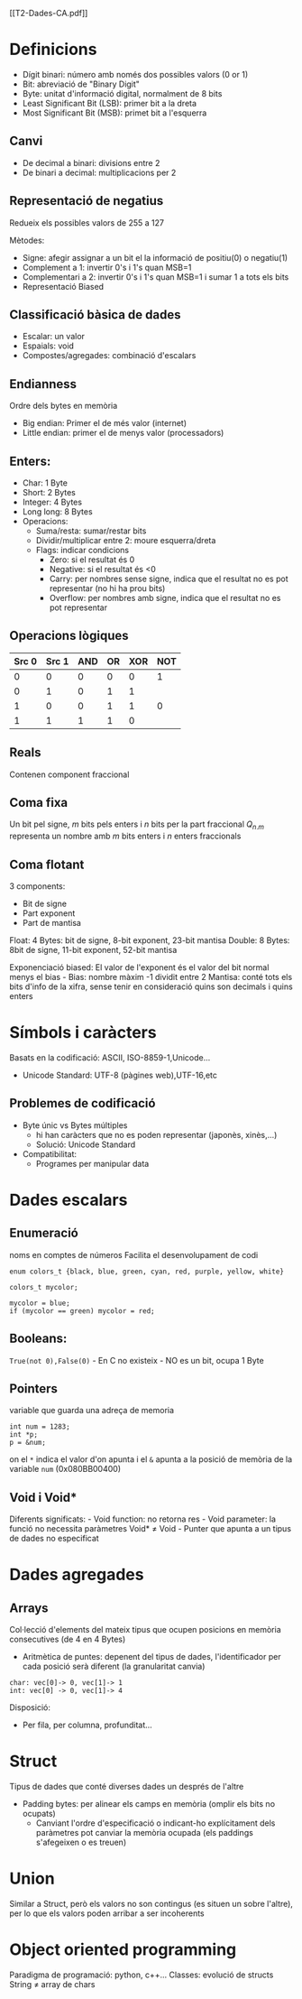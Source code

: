[[T2-Dades-CA.pdf]]

# Definicions
- Dígit binari: número amb només dos possibles valors (0 or 1)
- Bit: abreviació de "Binary Digit"
- Byte: unitat d'informació digital, normalment de 8 bits
- Least Significant Bit (LSB): primer bit a la dreta
- Most Significant Bit (MSB): primet bit a l'esquerra

## Canvi
- De decimal a binari: divisions entre 2
- De binari a decimal: multiplicacions per 2

## Representació de negatius
Redueix els possibles valors de 255 a 127

Mètodes:
- Signe: afegir assignar a un bit el la informació de positiu(0) o negatiu(1)
- Complement a 1: invertir 0's i 1's quan MSB=1
- Complementari a 2: invertir 0's i 1's quan MSB=1 i sumar 1 a tots els bits
- Representació Biased

## Classificació bàsica de dades
- Escalar: un valor
- Espaials: void
- Compostes/agregades: combinació d'escalars

## Endianness
Ordre dels bytes en memòria
- Big endian: Primer el de més valor (internet)
- Little endian: primer el de menys valor (processadors)

## Enters:
- Char: 1 Byte
- Short: 2 Bytes
- Integer: 4 Bytes
- Long long: 8 Bytes
- Operacions:
	- Suma/resta: sumar/restar bits
	- Dividir/multiplicar entre 2: moure esquerra/dreta
	- Flags: indicar condicions
		- Zero: si el resultat és 0
		- Negative: si el resultat és <0
		- Carry: per nombres sense signe, indica que el resultat no es pot representar (no hi ha prou bits)
		- Overflow: per nombres amb signe, indica que el resultat no es pot representar

## Operacions lògiques

| Src 0 | Src 1 | AND | OR  | XOR | NOT |
| ----- | ----- | --- | --- | --- | --- |
| 0     | 0     | 0   | 0   | 0   | 1   |
| 0     | 1     | 0   | 1   | 1   |     |
| 1     | 0     | 0   | 1   | 1   | 0   |
| 1     | 1     | 1   | 1   | 0   |     |
## Reals
Contenen component fraccional

## Coma fixa
Un bit pel signe, $m$ bits pels enters i $n$ bits per la part fraccional
$Q_{n.m}$ representa un nombre amb $m$ bits enters i $n$ enters fraccionals

## Coma flotant
3 components: 
- Bit de signe
- Part exponent
- Part de mantisa

Float: 4 Bytes: bit de signe, 8-bit exponent, 23-bit mantisa
Double: 8 Bytes: 8bit de signe, 11-bit exponent, 52-bit mantisa

Exponenciació biased:
	El valor de l'exponent és el valor del bit normal menys el bias
	- Bias: nombre màxim -1 dividit entre 2
Mantisa:
	conté tots els bits d'info de la xifra, sense tenir en consideració quins son decimals i quins enters

# Símbols i caràcters
Basats en la codificació: ASCII, ISO-8859-1,Unicode...
- Unicode Standard: UTF-8 (pàgines web),UTF-16,etc
## Problemes de codificació
- Byte únic vs Bytes múltiples
	- hi han caràcters que no es poden representar (japonès, xinès,...)
	- Solució: Unicode Standard
- Compatibilitat:
	- Programes per manipular data

# Dades escalars
## Enumeració
noms en comptes de números
	Facilita el desenvolupament de codi
```
enum colors_t {black, blue, green, cyan, red, purple, yellow, white}

colors_t mycolor;

mycolor = blue;
if (mycolor == green) mycolor = red;
```
## Booleans: 
`True(not 0),False(0)`
	- En C no existeix
	- NO es un bit, ocupa 1 Byte

## Pointers
variable que guarda una adreça de memoria
```
int num = 1283;
int *p;
p = &num;
```
on el `*` indica el valor d'on apunta i el `&` apunta a la posició de memòria de la variable `num` (0x080BB00400)

## Void i Void* 
Diferents significats:
	- Void function: no retorna res
	- Void parameter: la funció no necessita paràmetres
Void* $\neq$ Void
	- Punter que apunta a un tipus de dades no especificat

# Dades agregades
## Arrays
Col·lecció d'elements del mateix tipus que ocupen posicions en memòria consecutives (de 4 en 4 Bytes)
- Aritmètica de puntes: depenent del tipus de dades, l'identificador per cada posició serà diferent (la granularitat canvia)
```
char: vec[0]-> 0, vec[1]-> 1
int: vec[0] -> 0, vec[1]-> 4
```

Disposició:
- Per fila, per columna, profunditat...
# Struct
Tipus de dades que conté diverses dades un després de l'altre
- Padding bytes: per alinear els camps en memòria (omplir els bits no ocupats)
	- Canviant l'ordre d'especificació o indicant-ho explícitament dels paràmetres pot canviar la memòria ocupada (els paddings s'afegeixen o es treuen)

# Union
Similar a Struct, però els valors no son contingus (es situen un sobre l'altre), per lo que els valors poden arribar a ser incoherents

# Object oriented programming
Paradigma de programació: python, c++...
Classes: evolució de structs
String $\neq$ array de chars
